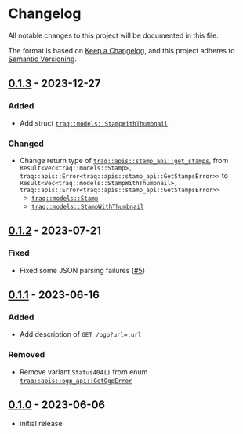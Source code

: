 # Changelog

All notable changes to this project will be documented in this file.

The format is based on [Keep a Changelog],
and this project adheres to [Semantic Versioning].

## [0.1.3] - 2023-12-27

### Added

- Add struct [`traq::models::StampWithThumbnail`](https://github.com/traPtitech/rust-traq/blob/a798e6acc5652062330da5395e75dc142a94582d/src/models/stamp_with_thumbnail.rs#L13-L39)

### Changed

- Change return type of [`traq::apis::stamp_api::get_stamps`](https://github.com/traPtitech/rust-traq/blob/a798e6acc5652062330da5395e75dc142a94582d/src/apis/stamp_api.rs#L889-L939),
  from `Result<Vec<traq::models::Stamp>, traq::apis::Error<traq::apis::stamp_api::GetStampsError>>`
  to `Result<Vec<traq::models::StampWithThumbnail>, traq::apis::Error<traq::apis::stamp_api::GetStampsError>>`
    - [`traq::models::Stamp`](https://github.com/traPtitech/rust-traq/blob/a798e6acc5652062330da5395e75dc142a94582d/src/models/stamp.rs#L13-L36)
    - [`traq::models::StampWithThumbnail`](https://github.com/traPtitech/rust-traq/blob/a798e6acc5652062330da5395e75dc142a94582d/src/models/stamp_with_thumbnail.rs#L13-L39)

## [0.1.2] - 2023-07-21

### Fixed

- Fixed some JSON parsing failures ([#5](https://github.com/traPtitech/rust-traq/issues/5))

## [0.1.1] - 2023-06-16

### Added

- Add description of `GET /ogp?url=:url`

### Removed

- Remove variant `Status404()` from enum [`traq::apis::ogp_api::GetOgpError`](https://github.com/traPtitech/rust-traq/blob/116a053e3ab8e342cfcaf84e9a2ce3bdfe27706e/src/apis/ogp_api.rs#L16-L22)

## [0.1.0] - 2023-06-06

- initial release

<!-- Links -->
[keep a changelog]: https://keepachangelog.com/en/1.0.0/
[semantic versioning]: https://semver.org/spec/v2.0.0.html

<!-- Versions -->
[0.1.3]: https://github.com/traPtitech/rust-traq/compare/v0.1.2..v0.1.3
[0.1.2]: https://github.com/traPtitech/rust-traq/compare/v0.1.1..v0.1.2
[0.1.1]: https://github.com/traPtitech/rust-traq/compare/v0.1.0..v0.1.1
[0.1.0]: https://github.com/traPtitech/rust-traq/releases/tag/v0.1.0
